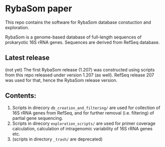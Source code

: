 # RybaSom paper

This repo contains the software for RybaSom database constuction and exploration.

RybaSom is a genome-based database of full-length sequences of prokaryotic 16S rRNA genes. Sequences are derived from RefSeq database.

## Latest release

(not yet) The first RybaSom release (1.207) was constructed using scripts from this repo released under version 1.207 (as well). RefSeq release 207 was used for that, hence the RybaSom release version.

## Contents:

1. Scripts in direcory `db_creation_and_filtering/` are used for collection of 16S rRNA genes from RefSeq, and for further removal (i.e. filtering) of partial gene sequencing.
2. Scripts in direcory `exploration_scripts/` are used for primer coverage calculation, calculation of intragenomic variability of 16S rRNA genes etc.
3. (scripts in directory `_trash/` are deprecated)

